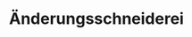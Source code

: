 ---
title: "Änderungsschneiderei"
url: /berlin/aenderungsschneiderei-greifswalder-strasse/
shop: Schneiderei
---